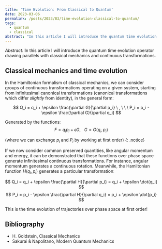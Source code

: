 ```yaml
---
title: 'Time Evolution: From Classical to Quantum'
date: 2023-03-06
permalink: /posts/2023/03/time-evolution-classical-to-quantum/
tags:
  - quantum
  - classical
abstract: "In this article I will introduce the quantum time evolution operator drawing parallels with classical mechanics and continuous transformations"
---
```


_Abstract:_ In this article I will introduce the quantum time evolution operator drawing parallels with classical mechanics and continuous transformations.

Classical mechanics and time evolution
------

In the Hamiltonian formalism of classical mechanics, we can consider groups of continuous transformations operating on a given system, starting from infinitesimal canonical transformations (canonical transformations which differ _slightly_ from identity), in the general form:

$$ Q_i = q_i + \epsilon \frac{\partial G}{\partial p_i} \ , \ \ \ P_i = p_i - \epsilon \frac{\partial G}{\partial q_i} $$

Generated by the functions:
$$ F = q_i p_i + \epsilon G, \ \ \ G = G(q_i, p_i) $$

(where we can exchange $p_i$ and $P_i$ by working at first order) {: .notice}

If we now consider common preserved quantities, like angular momentum and energy, it can be demonstrated that these functions over phase space generate infinitesimal continuous transformations. For instance, angular momentum generates a continuous rotation. Meanwhile, the Hamiltonian function $H(q_i, p_i)$ generates a particular transformation:

$$ Q_i = q_i + \epsilon \frac{\partial H}{\partial p_i} = q_i + \epsilon \dot{q_i} $$
$$ P_i = p_i - \epsilon \frac{\partial H}{\partial q_i} = p_i + \epsilon \dot{p_i} $$

This is the time evolution of trajectories over phase space at first order!


Bibliography
------
- H. Goldstein, Classical Mechanics
- Sakurai & Napolitano, Modern Quantum Mechanics
